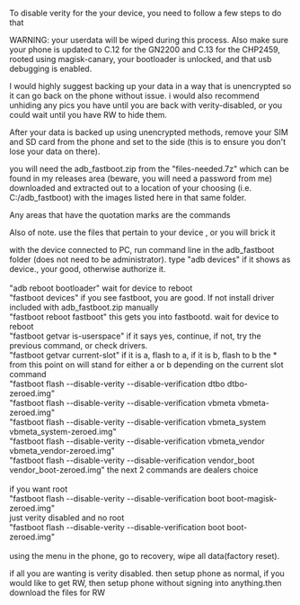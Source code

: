 To disable verity for the your device, you need to follow a few steps to do that

WARNING: your userdata will be wiped during this process. Also make sure your phone is updated to C.12 for the GN2200 and C.13 for the CHP2459, rooted using magisk-canary, your bootloader is unlocked, and that usb debugging is enabled.

I would highly suggest backing up your data in a way that is unencrypted so it can go back on the phone without issue. i would also recommend unhiding any pics you have until you are back with verity-disabled, or you could wait until you have RW to hide them.

After your data is backed up using unencrypted methods, remove your SIM and SD card from the phone and set to the side (this is to ensure you don't lose your data on there).

you will need the adb_fastboot.zip from the "files-needed.7z" which can be found in my releases area (beware, you will need a password from me) downloaded and extracted out to a location of your choosing (i.e. C:/adb_fastboot) with the images listed here in that same folder.

Any areas that have the quotation marks are the commands

Also of note. use the files that pertain to your device , or you will brick it

with the device connected to PC, run command line in the adb_fastboot folder (does not need to be administrator).
type "adb devices" if it shows as device., your good, otherwise authorize it.
  <br><br>"adb reboot bootloader" wait for device to reboot
<br>"fastboot devices" if you see fastboot, you are good. If not install driver included with adb_fastboot.zip manually
<br>"fastboot reboot fastboot" this gets you into fastbootd. wait for device to reboot
<br>"fastboot getvar is-userspace" if it says yes, continue, if not, try the previous command, or check drivers.
<br>"fastboot getvar current-slot" if it is a, flash to a, if it is b, flash to b
the * from this point on will stand for either a or b depending on the current slot command
<br>"fastboot flash --disable-verity --disable-verification dtbo dtbo-zeroed.img"
<br>"fastboot flash --disable-verity --disable-verification vbmeta vbmeta-zeroed.img"
<br>"fastboot flash --disable-verity --disable-verification vbmeta_system vbmeta_system-zeroed.img"
<br>"fastboot flash --disable-verity --disable-verification vbmeta_vendor vbmeta_vendor-zeroed.img"
<br>"fastboot flash --disable-verity --disable-verification vendor_boot vendor_boot-zeroed.img"
the next 2 commands are dealers choice
<br><br>if you want root
<br>"fastboot flash --disable-verity --disable-verification boot boot-magisk-zeroed.img"
<br>just verity disabled and no root
<br>"fastboot flash --disable-verity --disable-verification boot boot-zeroed.img"
<br><br>using the menu in the phone, go to recovery, wipe all data(factory reset).

if all you are wanting is verity disabled. then setup phone as normal,
if you would like to get RW, then setup phone without signing into anything.then download the files for RW
